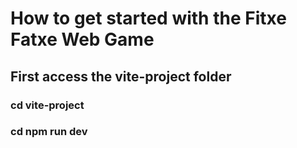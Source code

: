 # How to get started with the Fitxe Fatxe Web Game



## First access the vite-project folder
### cd vite-project
### cd npm run dev



